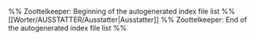 %% Zoottelkeeper: Beginning of the autogenerated index file list  %%
 [[Worter/AUSSTATTER/Ausstatter|Ausstatter]]
%% Zoottelkeeper: End of the autogenerated index file list  %%
